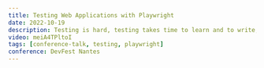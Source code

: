 ```yaml
---
title: Testing Web Applications with Playwright
date: 2022-10-19
description: Testing is hard, testing takes time to learn and to write, and time is money. As developers we want to test. We know we should but we don't have time. So how can we get more developers to do testing? We can create better tools.
video: meiA4TPltoI
tags: [conference-talk, testing, playwright]
conference: DevFest Nantes
---
```

